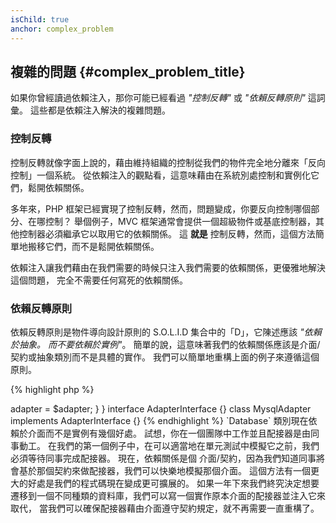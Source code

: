 ```yaml
---
isChild: true
anchor: complex_problem
---
```


## 複雜的問題 {#complex_problem_title}

如果你曾經讀過依賴注入，那你可能已經看過 *"控制反轉"* 或 *"依賴反轉原則"* 這詞彙。
這些都是依賴注入解決的複雜問題。

### 控制反轉

控制反轉就像字面上說的，藉由維持組織的控制從我們的物件完全地分離來「反向控制」一個系統。
從依賴注入的觀點看，這意味藉由在系統別處控制和實例化它們，鬆開依賴關係。

多年來，PHP 框架已經實現了控制反轉，然而，問題變成，你要反向控制哪個部分、在哪控制？ 舉個例子，MVC 框架通常會提供一個超級物件或基底控制器，其他控制器必須繼承它以取用它的依賴關係。 這 **就是** 控制反轉，然而，這個方法簡單地搬移它們，而不是鬆開依賴關係。

依賴注入讓我們藉由在我們需要的時候只注入我們需要的依賴關係，更優雅地解決這個問題，
完全不需要任何寫死的依賴關係。

### 依賴反轉原則

依賴反轉原則是物件導向設計原則的 S.O.L.I.D 集合中的「D」，它陳述應該
*"依賴於抽象。 而不要依賴於實例"*。 簡單的說，這意味著我們的依賴關係應該是介面/契約或抽象類別而不是具體的實作。 我們可以簡單地重構上面的例子來遵循這個原則。

{% highlight php %}
<?php
namespace Database;

class Database
{
    protected $adapter;

    public function __construct(AdapterInterface $adapter)
    {
        $this->adapter = $adapter;
    }
}

interface AdapterInterface {}

class MysqlAdapter implements AdapterInterface {}
{% endhighlight %}

`Database` 類別現在依賴於介面而不是實例有幾個好處。

試想，你在一個團隊中工作並且配接器是由同事動工。 在我們的第一個例子中，在可以適當地在單元測試中模擬它之前，我們必須等待同事完成配接器。 現在，依賴關係是個
介面/契約，因為我們知道同事將會基於那個契約來做配接器，我們可以快樂地模擬那個介面。

這個方法有一個更大的好處是我們的程式碼現在變成更可擴展的。 如果一年下來我們終究決定想要遷移到一個不同種類的資料庫，我們可以寫一個實作原本介面的配接器並注入它來取代，
當我們可以確保配接器藉由介面遵守契約規定，就不再需要一直重構了。
